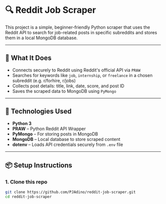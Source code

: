# 🔍 Reddit Job Scraper

This project is a simple, beginner-friendly Python scraper that uses the Reddit API to search for job-related posts in specific subreddits and stores them in a local MongoDB database.

---

## 🚀 What It Does

- Connects securely to Reddit using Reddit's official API via `PRAW`
- Searches for keywords like `job`, `internship`, or `freelance` in a chosen subreddit (e.g. r/forhire, r/jobs)
- Collects post details: title, link, date, score, and post ID
- Saves the scraped data to MongoDB using `PyMongo`

---

## 🧰 Technologies Used

- **Python 3**
- **PRAW** – Python Reddit API Wrapper
- **PyMongo** – For storing posts in MongoDB
- **MongoDB** – Local database to store scraped content
- **dotenv** – Loads API credentials securely from `.env` file

---

## 📦 Setup Instructions

### 1. Clone this repo

```bash
git clone https://github.com/PJAdino/reddit-job-scraper.git
cd reddit-job-scraper
